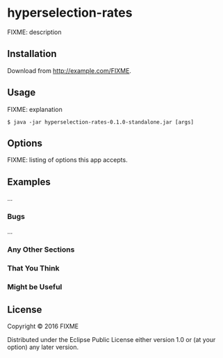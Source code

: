 # hyperselection-rates

FIXME: description

## Installation

Download from http://example.com/FIXME.

## Usage

FIXME: explanation

    $ java -jar hyperselection-rates-0.1.0-standalone.jar [args]

## Options

FIXME: listing of options this app accepts.

## Examples

...

### Bugs

...

### Any Other Sections
### That You Think
### Might be Useful

## License

Copyright © 2016 FIXME

Distributed under the Eclipse Public License either version 1.0 or (at
your option) any later version.
